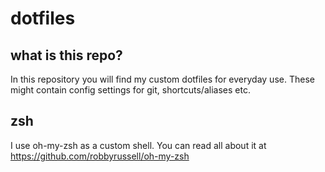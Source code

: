 # dotfiles

## what is this repo?
In this repository you will find my custom dotfiles for everyday use. These might contain config settings for git, shortcuts/aliases etc.

## zsh
I use oh-my-zsh as a custom shell.
You can read all about it at https://github.com/robbyrussell/oh-my-zsh

